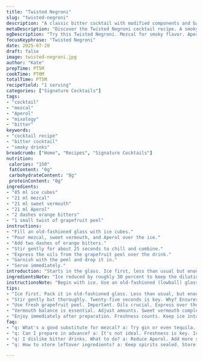 ```yaml
---
title: "Twisted Negroni"
slug: "twisted-negroni"
description: "A classic bitter cocktail with modified components and balanced quantities. The base spirit shifts from gin to mezcal, adding a smoky layer. Campari is swapped with Aperol for a lighter bitter note. Orange bitters introduced. Ice quantity reduced slightly. Classic orange slice replaced with a twist of grapefruit peel. Stirred briefly. Served in an old-fashioned glass. The drink remains vibrant, complex, and aromatic with a smoky citrus interplay."
metaDescription: "Discover the Twisted Negroni cocktail recipe. A smoky mezcal twist on a classic with Aperol, grapefruit peel, and unique flavors."
ogDescription: "Try this Twisted Negroni. Mezcal for smoky flavor. Aperol for light bitterness. Grapefruit peel adds aromatic touch."
focusKeyphrase: "Twisted Negroni"
date: 2025-07-20
draft: false
image: twisted-negroni.jpg
author: "Kate"
prepTime: PT5M
cookTime: PT0M
totalTime: PT5M
recipeYield: "1 serving"
categories: ["Signature Cocktails"]
tags:
- "cocktail"
- "mezcal"
- "Aperol"
- "mixology"
- "bitter"
keywords:
- "cocktail recipe"
- "bitter cocktail"
- "smoky drinks"
breadcrumb: ["Home", "Recipes", "Signature Cocktails"]
nutrition: 
 calories: "150"
 fatContent: "0g"
 carbohydrateContent: "8g"
 proteinContent: "0g"
ingredients:
- "85 ml ice cubes"
- "21 ml mezcal"
- "21 ml sweet vermouth"
- "21 ml Aperol"
- "2 dashes orange bitters"
- "1 small twist of grapefruit peel"
instructions:
- "Fill an old-fashioned glass with ice cubes."
- "Pour mezcal, sweet vermouth, and Aperol over the ice."
- "Add two dashes of orange bitters."
- "Stir gently for about 25 seconds to chill and combine."
- "Express the oils from the grapefruit peel over the drink."
- "Garnish with the peel and drop it in."
- "Serve immediately."
introduction: "Starts in the glass. Ice first, less than usual but enough to chill. Mezcal works here, smoky, bold—replacing the usual gin. Switch out the Campari for Aperol, softer bitterness, lighter shade, orange notes still sharp. Small dash of orange bitters for complexity, finishing touch. Grapefruit peel over half an orange slice. Twist, oils sprayed, dropped in. No shaking. Stirring, about 25 seconds, tempo matters. Concentrated, aromatic, vivid. One glass, one serving, classic transformed. Tastes smokier, smoother but still vibrant and bitter. Not gin, not Campari, a cocktail reimagined with subtle flips."
ingredientsNote: "Ice reduced by roughly 30 percent to keep the dilution minimal but effective. Mezcal chosen over gin to provide a smoky backbone contrasting the bitter and sweet elements. Aperol replaces Campari for a lighter, less aggressive bitterness and less alcohol content. Sweet vermouth quantity altered to balance mezcal's smokiness and Aperol's lightness. Small addition of orange bitters elevates citrus aroma and depth. The garnish shifts from a half orange slice to a grapefruit peel twist imparting a subtle citrus twist and aromatic oils, enhancing the drink’s profile without overpowering. Each element crafted to harmonize differently from the standard Negroni."
instructionsNote: "Begin with ice. Use an old-fashioned (lowball) glass — the familiar vessel but with a twist. Always add spirits over ice to chill instantly, avoiding flaming dilution from melting too fast. No shaking; too aggressive. Stirring preferred. Twenty-five seconds approximate, a five percent variation in stirring time keeps the cocktail smooth but mixed. Pour mezcal, vermouth, Aperol sequentially, then bitters. Stir gently. Finally captivate the aromatic oils with a grapefruit peel expressed over the glass, enhancing layers of flavor. Drop the peel in as garnish. Serve quickly to preserve freshness. Quick process but deliberate sequence matters here."
tips:
- "Ice first. Pack it in old-fashioned glass. Less than usual, but enough to chill. Keep it cold without excess dilution. Measured approach. Don't drown ingredients. Pour spirits over ice. Watch temperature."
- "Stir gently but thoroughly. Twenty-five seconds is key. Why? Ensures proper cooling. Shaking? Too aggressive. Not ideal. Stirring gives smooth texture. Always add bitters last. Highlights flavor. Spot on."
- "Use fresh grapefruit peel. Important. Oils crucial. Express over the drink. Adds aromatic qualities. Upgrades profile. Just the right amount. Drop it in as a garnish. Simple yet effective."
- "Vermouth balance is essential. Adjust amounts. Sweet vermouth complements mezcal. Keeps it smooth. Aperol adds lightness. Soften overall bitterness. Careful proportions matter. Test and taste. Fine-tune for best result."
- "Enjoy immediately after preparation. Freshness counts. Keep ice intact. Dilution ruins flavor. Quick process relevant. Timing is essential. Don’t wait too long. Sip soon to enjoy aromatic layers."
faq:
- "q: What's a good substitute for mezcal? a: Try gin or even tequila. Different flavor but similar feel. Note the smokiness alters. Adjust proportions if need be. Experiment."
- "q: Can I prepare in advance? a: It's not ideal. Freshness is key. Ice will dilute. Consider making ingredients ready. Chill spirits. Just combine when ready."
- "q: I dislike bitter drinks. What to do? a: Reduce Aperol. Add more sweet vermouth. Adjust to taste. Balance is critical. Add more citrus for fun. Grapefruit or lemon."
- "q: How to store leftover ingredients? a: Keep spirits sealed. Store in cool area. Don’t freeze. Bitters last longer. Vermouth needs refrigeration. Use within weeks for flavor."

---
```

